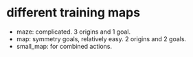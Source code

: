 # different training maps
- maze: complicated. 3 origins and 1 goal.
- map: symmetry goals, relatively easy. 2 origins and 2 goals.
- small_map: for combined actions.
